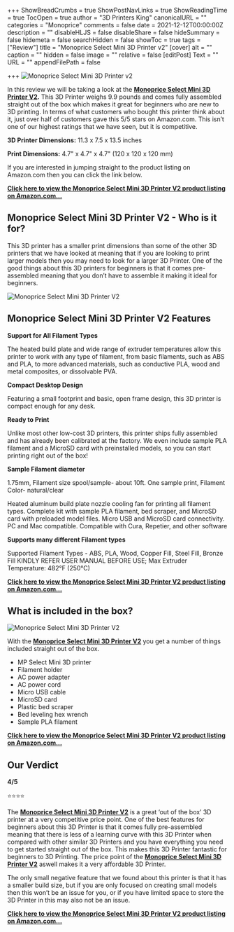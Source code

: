 +++
ShowBreadCrumbs = true
ShowPostNavLinks = true
ShowReadingTime = true
TocOpen = true
author = "3D Printers King"
canonicalURL = ""
categories = "Monoprice"
comments = false
date = 2021-12-12T00:00:00Z
description = ""
disableHLJS = false
disableShare = false
hideSummary = false
hidemeta = false
searchHidden = false
showToc = true
tags = ["Review"]
title = "Monoprice Select Mini 3D Printer v2"
[cover]
alt = ""
caption = ""
hidden = false
image = ""
relative = false
[editPost]
Text = ""
URL = ""
appendFilePath = false

+++
![Monoprice Select Mini 3D Printer v2](https://images-na.ssl-images-amazon.com/images/I/61EXoHyYLoL._AC_UL604_SR604,400_.jpg "Monoprice Select Mini 3D Printer v2")

In this review we will be taking a look at the [**Monoprice Select Mini 3D Printer V2**](https://www.amazon.com/gp/product/B01FL49VZE/ref=as_li_tl?ie=UTF8&tag=3dprintersking-20&camp=1789&creative=9325&linkCode=as2&creativeASIN=B01FL49VZE&linkId=00a385bcfc73e3776cf3f26e5ad9104a)**.**  This 3D Printer weighs 9.9 pounds and comes fully assembled straight out of the box which makes it great for beginners who are new to 3D printing.  In terms of what customers who bought this printer think about it, just over half of customers gave this 5/5 stars on Amazon.com.  This isn’t one of our highest ratings that we have seen, but it is competitive.

**3D Printer Dimensions:** 11.3 x 7.5 x 13.5 inches

**Print Dimensions:** 4.7" x 4.7" x 4.7" (120 x 120 x 120 mm)

If you are interested in jumping straight to the product listing on Amazon.com then you can click the link below.

[**Click here to view the Monoprice Select Mini 3D Printer V2 product listing on Amazon.com…**](https://www.amazon.com/gp/product/B01FL49VZE/ref=as_li_tl?ie=UTF8&tag=3dprintersking-20&camp=1789&creative=9325&linkCode=as2&creativeASIN=B01FL49VZE&linkId=00a385bcfc73e3776cf3f26e5ad9104a)

## Monoprice Select Mini 3D Printer V2 - Who is it for?

This 3D printer has a smaller print dimensions than some of the other 3D printers that we have looked at meaning that if you are looking to print larger models then you may need to look for a larger 3D Printer.  One of the good things about this 3D printers for beginners is that it comes pre-assembled meaning that you don’t have to assemble it making it ideal for beginners.

![Monoprice Select Mini 3D Printer V2](/uploads/4089fcba-3ce7-4a38-a405-4742225e1797.jpeg "Monoprice Select Mini 3D Printer V2")

## Monoprice Select Mini 3D Printer V2 Features

**Support for All Filament Types**

The heated build plate and wide range of extruder temperatures allow this printer to work with any type of filament, from basic filaments, such as ABS and PLA, to more advanced materials, such as conductive PLA, wood and metal composites, or dissolvable PVA.

**Compact Desktop Design**

Featuring a small footprint and basic, open frame design, this 3D printer is compact enough for any desk.

**Ready to Print**

Unlike most other low-cost 3D printers, this printer ships fully assembled and has already been calibrated at the factory. We even include sample PLA filament and a MicroSD card with preinstalled models, so you can start printing right out of the box!

**Sample Filament diameter**

1\.75mm, Filament size spool/sample- about 10ft. One sample print, Filament Color- natural/clear

Heated aluminum build plate nozzle cooling fan for printing all filament types. Complete kit with sample PLA filament, bed scraper, and MicroSD card with preloaded model files. Micro USB and MicroSD card connectivity. PC and Mac compatible. Compatible with Cura, Repetier, and other software

**Supports many different Filament types**

Supported Filament Types - ABS, PLA, Wood, Copper Fill, Steel Fill, Bronze Fill KINDLY REFER USER MANUAL BEFORE USE; Max Extruder Temperature: 482°F (250°C)

[**Click here to view the Monoprice Select Mini 3D Printer V2 product listing on Amazon.com…**](https://www.amazon.com/gp/product/B01FL49VZE/ref=as_li_tl?ie=UTF8&tag=3dprintersking-20&camp=1789&creative=9325&linkCode=as2&creativeASIN=B01FL49VZE&linkId=00a385bcfc73e3776cf3f26e5ad9104a)

## What is included in the box?

![Monoprice Select Mini 3D Printer V2](/uploads/eeb81771-5df1-497f-a2e5-c711f45b3936.jpeg "Monoprice Select Mini 3D Printer V2")

With the [**Monoprice Select Mini 3D Printer V2**](https://www.amazon.com/gp/product/B01FL49VZE/ref=as_li_tl?ie=UTF8&tag=3dprintersking-20&camp=1789&creative=9325&linkCode=as2&creativeASIN=B01FL49VZE&linkId=00a385bcfc73e3776cf3f26e5ad9104a) you get a number of things included straight out of the box.

* MP Select Mini 3D printer
* Filament holder
* AC power adapter
* AC power cord
* Micro USB cable
* MicroSD card
* Plastic bed scraper
* Bed leveling hex wrench
* Sample PLA filament

[**Click here to view the Monoprice Select Mini 3D Printer V2 product listing on Amazon.com…**](https://www.amazon.com/gp/product/B01FL49VZE/ref=as_li_tl?ie=UTF8&tag=3dprintersking-20&camp=1789&creative=9325&linkCode=as2&creativeASIN=B01FL49VZE&linkId=00a385bcfc73e3776cf3f26e5ad9104a)

## Our Verdict

**4/5**

⭐⭐⭐⭐

The [**Monoprice Select Mini 3D Printer V2**](https://www.amazon.com/gp/product/B01FL49VZE/ref=as_li_tl?ie=UTF8&tag=3dprintersking-20&camp=1789&creative=9325&linkCode=as2&creativeASIN=B01FL49VZE&linkId=00a385bcfc73e3776cf3f26e5ad9104a) is a great ‘out of the box’ 3D printer at a very competitive price point.  One of the best features for beginners about this 3D Printer is that it comes fully pre-assembled meaning that there is less of a learning curve with this 3D Printer when compared with other similar 3D Printers and you have everything you need to get started straight out of the box.  This makes this 3D Printer fantastic for beginners to 3D Printing.  The price point of the [**Monoprice Select Mini 3D Printer V2**](https://www.amazon.com/gp/product/B01FL49VZE/ref=as_li_tl?ie=UTF8&tag=3dprintersking-20&camp=1789&creative=9325&linkCode=as2&creativeASIN=B01FL49VZE&linkId=00a385bcfc73e3776cf3f26e5ad9104a) aswell makes it a very affordable 3D Printer.

The only small negative feature that we found about this printer is that it has a smaller build size, but if you are only focused on creating small models then this won’t be an issue for you, or if you have limited space to store the 3D Printer in this may also not be an issue.

[**Click here to view the Monoprice Select Mini 3D Printer V2 product listing on Amazon.com…**](https://www.amazon.com/gp/product/B01FL49VZE/ref=as_li_tl?ie=UTF8&tag=3dprintersking-20&camp=1789&creative=9325&linkCode=as2&creativeASIN=B01FL49VZE&linkId=00a385bcfc73e3776cf3f26e5ad9104a)